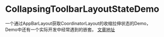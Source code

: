 # CollapsingToolbarLayoutStateDemo
一个通过AppBarLayout获取CoordinatorLayout的收缩拉伸状态的Demo，Demo中还有一个实际开发中经常遇到的嵌套。
[文章地址](http://www.jianshu.com/p/b1133746eb28 "怎么获取 CollapsingToolbarLayout 的收缩展开状态")
